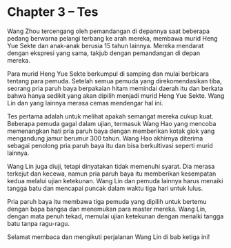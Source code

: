 # Chapter 3 – Tes

Wang Zhou tercengang oleh pemandangan di depannya saat beberapa pedang berwarna pelangi terbang ke arah mereka, membawa murid Heng Yue Sekte dan anak-anak berusia 15 tahun lainnya. Mereka mendarat dengan ekspresi yang sama, takjub dengan pemandangan di depan mereka. 

Para murid Heng Yue Sekte berkumpul di samping dan mulai berbicara tentang para pemuda. Setelah semua pemuda yang direkomendasikan tiba, seorang pria paruh baya berpakaian hitam memindai daerah itu dan berkata bahwa hanya sedikit yang akan dipilih menjadi murid Heng Yue Sekte. Wang Lin dan yang lainnya merasa cemas mendengar hal ini.

Tes pertama adalah untuk melihat apakah semangat mereka cukup kuat. Beberapa pemuda gagal dalam ujian, termasuk Wang Hao yang mencoba memenangkan hati pria paruh baya dengan memberikan kotak giok yang mengandung jamur berumur 300 tahun. Wang Hao akhirnya diterima sebagai penolong pria paruh baya itu dan bisa berkultivasi seperti murid lainnya.

Wang Lin juga diuji, tetapi dinyatakan tidak memenuhi syarat. Dia merasa terkejut dan kecewa, namun pria paruh baya itu memberikan kesempatan kedua melalui ujian ketekunan. Wang Lin dan pemuda lainnya harus menaiki tangga batu dan mencapai puncak dalam waktu tiga hari untuk lulus.

Pria paruh baya itu membawa tiga pemuda yang dipilih untuk bertemu dengan bapa bangsa dan menemukan para master mereka. Wang Lin, dengan mata penuh tekad, memulai ujian ketekunan dengan menaiki tangga batu tanpa ragu-ragu.

Selamat membaca dan mengikuti perjalanan Wang Lin di bab ketiga ini!